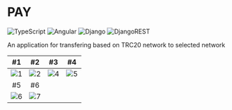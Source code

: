 # PAY

![TypeScript](https://img.shields.io/badge/typescript-%23007ACC.svg?style=for-the-badge&logo=typescript&logoColor=white)
![Angular](https://img.shields.io/badge/angular-%23DD0031.svg?style=for-the-badge&logo=angular&logoColor=white)
![Django](https://img.shields.io/badge/django-%23092E20.svg?style=for-the-badge&logo=django&logoColor=white)
![DjangoREST](https://img.shields.io/badge/DJANGO-REST-ff1709?style=for-the-badge&logo=django&logoColor=white&color=ff1709&labelColor=gray)



An application for transfering based on TRC20 network to selected network

#1             |  #2         |  #3          |  #4
:-------------------------:|:-------------------------:|:-------------------------:|:-------------------------:
![1](https://github.com/ducksonmoon/bia2sag/assets/48027171/24e41640-09b9-40f8-ba3c-1d5e58a78da3)  |  ![2](https://github.com/ducksonmoon/bia2sag/assets/48027171/2a2f37d1-3c1c-4b63-90fe-a7f3aa9f6fae) | ![4](https://github.com/ducksonmoon/bia2sag/assets/48027171/20961139-36d7-4491-80f8-654a3f8e4778)  |  ![5](https://github.com/ducksonmoon/bia2sag/assets/48027171/28ab05a5-aa47-4cd7-9975-2482dc1e0470)
#5           |  #6         |      |  
![6](https://github.com/ducksonmoon/bia2sag/assets/48027171/b4a1261a-207b-434c-8662-33fd8947e619)  | ![7](https://github.com/ducksonmoon/bia2sag/assets/48027171/df39d5be-0a5b-4dc9-abe2-e039fce0fd27)



